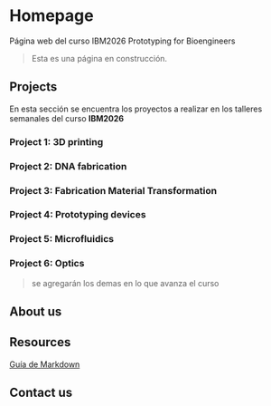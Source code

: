 # Homepage
Página web del curso IBM2026 Prototyping for Bioengineers

> Esta es una página en construcción.

## Projects

En esta sección se encuentra los proyectos a realizar en los talleres semanales del curso **IBM2026**

### Project 1: 3D printing 
### Project 2: DNA fabrication
### Project 3: Fabrication Material Transformation
### Project 4: Prototyping devices
### Project 5: Microfluidics
### Project 6: Optics

> se agregarán los demas en lo que avanza el curso

## About us

## Resources

[Guía de Markdown](https://www.markdownguide.org/basic-syntax)

## Contact us
